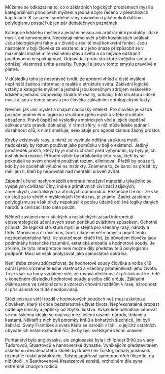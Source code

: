 Můžeme se odkázat na to, co o základních logických problémech mysli a kategoriálních principech myšlení a jednání bylo řečeno v předchozích kapitolách. K zasazení smrtelné rány rasovému i jakémukoli dalšímu polylogismu postačí už jen pár dodatečných poznámek.

Kategorie lidského myšlení a jednání nejsou ani arbitrárními produkty lidské mysli, ani konvencemi. Neexistují mimo svět a běh kosmických událostí. Jsou biologickými fakty a v životě a realitě mají konkrétní funkci. Jsou nástrojem v boji člověka za existenci a v jeho snaze přizpůsobit se v maximální možné míře reálnému stavu světa a co nejvíce odstranit pociťovanou nespokojenost. Odpovídají proto struktuře vnějšího světa a odrážejí vlastnosti světa a reality. Fungují a jsou v tomto smyslu pravdivé a platné.

V důsledku toho je nesprávné tvrdit, že apriorní vhled a čisté myšlení nepřináší žádnou informaci o realitě a struktuře světa. Základní logické vztahy a kategorie myšlení a jednání jsou konečným zdrojem veškerého lidského jednání. Odpovídají struktuře reality, odhalují tuto strukturu lidské mysli a jsou v tomto smyslu pro člověka základními ontologickými fakty.

Nevíme, jak umí myslet a chápat nadlidský intelekt. Pro člověka je každé poznání podmíněno logickou strukturou jeho mysli a v této struktuře obsaženo. Právě úspěšné výsledky empirických věd a jejich úspěšné aplikace tuto pravdu dokládají. V rámci sféry, v níž může lidské jednání dosáhnout cílů, k nimž směřuje, neexistuje pro agnosticismus žádný prostor.

Kdyby existovaly rasy, u nichž se vyvinula odlišná struktura mysli, nedokázaly by rozum používat jako pomůcku v boji o existenci. Jediný prostředek přežití, který by je mohl uchránit před vyhynutím, by byly jejich instinktivní reakce. Přírodní výběr by příslušníky této rasy, kteří by se pokoušeli ve svém chování používat rozum, eliminoval. Přežili by pouze ti, kdo by se spoléhali výlučně na instinkty. Znamená to, že šanci na přežití by měli jen ti, kteří by nepovstali nad mentální úroveň zvířat.

Západní učenci nashromáždili ohromné množství materiálu týkajícího se vyspělých civilizací Číny, Indie a primitivních civilizací asijských, amerických, australských a afrických domorodců. Bezpečně lze říci, že vše, co stojí za to vědět o myšlenkách těchto ras, je známo. Žádný zastánce polylogismu se však nikdy nepokusil k popisu údajně odlišné logiky daných národů a civilizací tato data použít.

Někteří zastánci marxistických a rasistických zásad interpretují epistemologické učení svých stran poněkud zvláštním způsobem. Ochotně připustí, že logická struktura mysli je stejná pro všechny rasy, národy a třídy. Marxismus či rasismus, tvrdí, nikdy neměl v úmyslu popřít tento nezpochybnitelný fakt. Ve skutečnosti chtěli říci, že původem člověka jsou podmíněny historické rozumění, estetická empatie a hodnotové soudy. Je zřejmé, že tyto interpretace není možné díly představitelů polylogismu podpořit. Musí se však analyzovat jako samostatná doktrína.

Není třeba znovu zdůrazňovat, že hodnotové soudy člověka a volba cílů odráží jeho vrozené tělesné vlastnosti a všechny proměnlivosti jeho života. To je však na hony vzdálené víře, že rasová dědičnost či příslušnost ke třídě v konečném důsledku hodnotové soudy a volbu cílů určuje. Základní diskrepance ve světonázoru a vzorech chování rozdílům v rase, národnosti či příslušnosti ke třídě neodpovídají.

Stěží existuje větší rozdíl v hodnotových soudech než mezi asketou a člověkem, který si chce bezstarostně užívat života. Nepřekonatelná propast odděluje mnichy a jeptišky od zbytku lidstva. Avšak lidé odhodlaní věnovat se mnišskému ideálu se objevují mezi všemi rasami, národy, třídami a kastami. Někteří z nich byli potomky králů a bohatých šlechticů, jiní byli žebráci. Svatý František a svatá Klára se narodili v Itálii, o jejíchž ostatních obyvatelích nelze rozhodně říci, že by byli světskými věcmi unaveni.

Puritánství bylo anglosaské, ale anglosaská byla i chlípnost Britů za vlády Tudorovců, Stuartovců a hannoverské dynastie. Vynikajícím představitelem asketismu devatenáctého století byl kníže Lev Tolstoj, bohatý příslušník rozmařilé ruské aristokracie. Tolstoj spatřoval samotnou dřeň filozofie, na niž útočil, v Beethovenově Kreutzerově sonátě, vrcholném díle syna extrémně chudých rodičů.